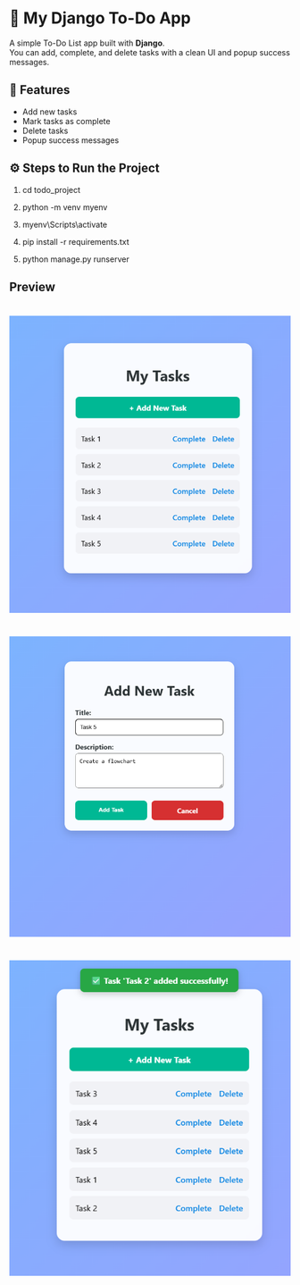 # 📝 My Django To-Do App

A simple To-Do List app built with **Django**.  
You can add, complete, and delete tasks with a clean UI and popup success messages.

## 🚀 Features
- Add new tasks
- Mark tasks as complete
- Delete tasks
- Popup success messages 

## ⚙️ Steps to Run the Project

1. cd todo_project

2. python -m venv myenv

3. myenv\Scripts\activate

4. pip install -r requirements.txt

5. python manage.py runserver

## Preview
#
![TO DO List Screenshoot](Media/first_image.png)

#
![TO DO List Screenshoot](Media/second_image.png)

#
![TO DO List Screenshoot](Media/task_add.png)


  

   
   

